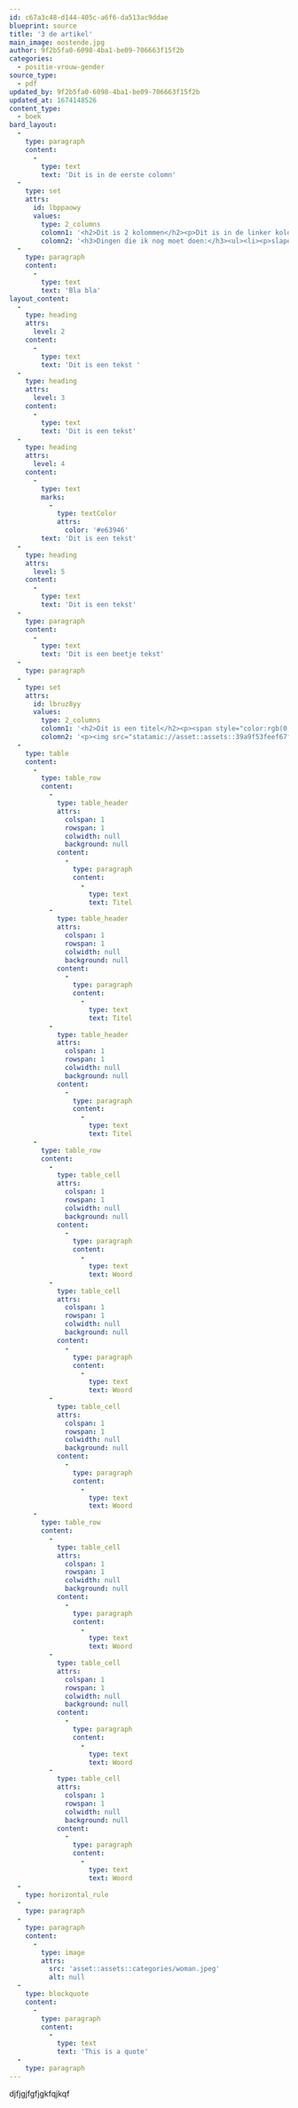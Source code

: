 ```yaml
---
id: c67a3c48-d144-405c-a6f6-da513ac9ddae
blueprint: source
title: '3 de artikel'
main_image: oostende.jpg
author: 9f2b5fa0-6098-4ba1-be09-706663f15f2b
categories:
  - positie-vrouw-gender
source_type:
  - pdf
updated_by: 9f2b5fa0-6098-4ba1-be09-706663f15f2b
updated_at: 1674148526
content_type:
  - boek
bard_layout:
  -
    type: paragraph
    content:
      -
        type: text
        text: 'Dit is in de eerste colomn'
  -
    type: set
    attrs:
      id: lbppaowy
      values:
        type: 2_columns
        colomn1: '<h2>Dit is 2 kolommen</h2><p>Dit is in de linker kolom</p>'
        colomn2: '<h3>Dingen die ik nog moet doen:</h3><ul><li><p>slapen</p></li><li><p>error oplossen</p></li><li><p>op tijd opstaan</p></li><li><p>rijles</p></li></ul><p></p><p><img src="statamic://asset::assets::categories/love.jpg" alt=""></p>'
  -
    type: paragraph
    content:
      -
        type: text
        text: 'Bla bla'
layout_content:
  -
    type: heading
    attrs:
      level: 2
    content:
      -
        type: text
        text: 'Dit is een tekst '
  -
    type: heading
    attrs:
      level: 3
    content:
      -
        type: text
        text: 'Dit is een tekst'
  -
    type: heading
    attrs:
      level: 4
    content:
      -
        type: text
        marks:
          -
            type: textColor
            attrs:
              color: '#e63946'
        text: 'Dit is een tekst'
  -
    type: heading
    attrs:
      level: 5
    content:
      -
        type: text
        text: 'Dit is een tekst'
  -
    type: paragraph
    content:
      -
        type: text
        text: 'Dit is een beetje tekst'
  -
    type: paragraph
  -
    type: set
    attrs:
      id: lbruz8yy
      values:
        type: 2_columns
        colomn1: '<h2>Dit is een titel</h2><p><span style="color:rgb(0, 0, 0)!important;">Lorem ipsum dolor sit amet, consectetur adipiscing elit. Vivamus lacinia tellus eget fringilla euismod. Praesent nec ex pharetra, dapibus purus non, sagittis ligula. Interdum et malesuada fames ac ante ipsum primis in faucibus. Duis odio ipsum, efficitur tempus consectetur a, iaculis vitae ligula. Duis non vehicula nisl, ut vulputate orci. Nam vitae fermentum leo. In sollicitudin at nulla feugiat finibus. Nullam quam sapien, sollicitudin in nulla at, eleifend egestas magna. Pellentesque efficitur urna quis erat molestie, in hendrerit dui tempus.</span></p><p><span style="color:rgb(0, 0, 0)!important;">Donec vulputate ante eu scelerisque venenatis. Nunc rhoncus lorem nibh, eu fringilla neque mattis sit amet. Aliquam laoreet semper est, aliquet maximus mi condimentum auctor. Maecenas sit amet risus eu magna laoreet bibendum tincidunt ut lacus. Aenean euismod lacus in lorem finibus, id sagittis nisl vehicula. Duis nibh enim, tempus eget ultricies ut, varius nec turpis. Praesent erat est, bibendum eget nisi sagittis, laoreet sodales ipsum. Fusce auctor augue quis elit sagittis, quis sagittis justo facilisis. Nunc et efficitur sem, quis sollicitudin nunc. Aenean facilisis neque nibh, at posuere velit tristique sit amet. Duis eleifend semper leo imperdiet volutpat.</span></p><p><span style="color:rgb(0, 0, 0)!important;">Cras a est a leo mollis rhoncus. Suspendisse potenti. Duis pharetra lorem quis arcu rutrum pretium. Interdum et malesuada fames ac ante ipsum primis in faucibus. Praesent ac nibh non diam blandit commodo. Sed pulvinar vulputate nisi. Fusce molestie massa eget dolor convallis tincidunt. Proin rhoncus metus sit amet ex elementum, quis tincidunt tortor malesuada. Sed auctor porttitor ipsum, id dictum ex iaculis eget. Cras et ligula eget ex mollis hendrerit eu et arcu. Mauris a sapien vel ex dapibus convallis ac ut nibh. Vivamus maximus turpis metus, ut hendrerit nulla porttitor sed. Aenean convallis odio in facilisis pharetra. Aliquam rutrum orci purus. Proin ipsum ligula, ultrices sit amet turpis vitae, pretium semper tortor.</span></p>'
        colomn2: '<p><img src="statamic://asset::assets::39a9f53feef67fef9732640333e28aac.jpg" alt="Whale"></p>'
  -
    type: table
    content:
      -
        type: table_row
        content:
          -
            type: table_header
            attrs:
              colspan: 1
              rowspan: 1
              colwidth: null
              background: null
            content:
              -
                type: paragraph
                content:
                  -
                    type: text
                    text: Titel
          -
            type: table_header
            attrs:
              colspan: 1
              rowspan: 1
              colwidth: null
              background: null
            content:
              -
                type: paragraph
                content:
                  -
                    type: text
                    text: Titel
          -
            type: table_header
            attrs:
              colspan: 1
              rowspan: 1
              colwidth: null
              background: null
            content:
              -
                type: paragraph
                content:
                  -
                    type: text
                    text: Titel
      -
        type: table_row
        content:
          -
            type: table_cell
            attrs:
              colspan: 1
              rowspan: 1
              colwidth: null
              background: null
            content:
              -
                type: paragraph
                content:
                  -
                    type: text
                    text: Woord
          -
            type: table_cell
            attrs:
              colspan: 1
              rowspan: 1
              colwidth: null
              background: null
            content:
              -
                type: paragraph
                content:
                  -
                    type: text
                    text: Woord
          -
            type: table_cell
            attrs:
              colspan: 1
              rowspan: 1
              colwidth: null
              background: null
            content:
              -
                type: paragraph
                content:
                  -
                    type: text
                    text: Woord
      -
        type: table_row
        content:
          -
            type: table_cell
            attrs:
              colspan: 1
              rowspan: 1
              colwidth: null
              background: null
            content:
              -
                type: paragraph
                content:
                  -
                    type: text
                    text: Woord
          -
            type: table_cell
            attrs:
              colspan: 1
              rowspan: 1
              colwidth: null
              background: null
            content:
              -
                type: paragraph
                content:
                  -
                    type: text
                    text: Woord
          -
            type: table_cell
            attrs:
              colspan: 1
              rowspan: 1
              colwidth: null
              background: null
            content:
              -
                type: paragraph
                content:
                  -
                    type: text
                    text: Woord
  -
    type: horizontal_rule
  -
    type: paragraph
  -
    type: paragraph
    content:
      -
        type: image
        attrs:
          src: 'asset::assets::categories/woman.jpeg'
          alt: null
  -
    type: blockquote
    content:
      -
        type: paragraph
        content:
          -
            type: text
            text: 'This is a quote'
  -
    type: paragraph
---
```

djfjgjfgfjgkfqjkqf
